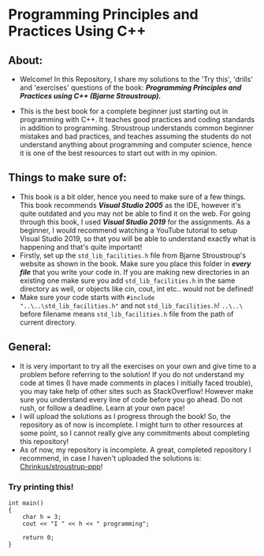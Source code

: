 # Programming Principles and Practices Using C++ 
## About:
- Welcome! In this Repository, I share my solutions to the 'Try this', 'drills' and 'exercises' questions of the book: ***Programming Principles and Practices using C++ (Bjarne Stroustroup).***

- This is the best book for a complete beginner just starting out in programming with C++. It teaches good practices and coding standards in addition to programming. Stroustroup understands common beginner mistakes and bad practices, and teaches assuming the students do not understand anything about programming and computer science, hence it is one of the best resources to start out with in my opinion.

## Things to make sure of:
- This book is a bit older, hence you need to make sure of a few things. This book recommends ***Visual Studio 2005*** as the IDE, however it's quite outdated and you may not be able to find it on the web. For going through this book, I used ***Visual Studio 2019*** for the assignments. As a beginner, I would recommend watching a YouTube tutorial to setup Visual Studio 2019, so that you will be able to understand exactly what is happening and that's quite important!
- Firstly, set up the `std_lib_facilities.h` file from Bjarne Stroustroup's website as shown in the book. Make sure you place this folder in ***every file*** that you write your code in. If you are making new directories in an existing one make sure you add `std_lib_facilities.h` in the same directory as well, or objects like cin, cout, int etc.. would not be defined!
- Make sure your code starts with `#include "..\..\std_lib_facilities.h"` and not `std_lib_facilities.h`! `..\..\` before filename means `std_lib_facilities.h` file from the path of current directory. 

## General:
- It is very important to try all the exercises on your own and give time to a problem before referring to the solution! If you do not understand my code at times (I have made comments in places I initially faced trouble), you may take help of other sites such as StackOverflow! However make sure you understand every line of code before you go ahead. Do not rush, or follow a deadline. Learn at your own pace!
- I will upload the solutions as I progress through the book! So, the repository as of now is incomplete. I might turn to other resources at some point, so I cannot really give any commitments about completing this repository!
- As of now, my repository is incomplete. A great, completed repository I recommend, in case I haven't uploaded the solutions is: [Chrinkus/stroustrup-ppp](https://github.com/Chrinkus/stroustrup-ppp)!

### Try printing this!
```
int main()
{
	char h = 3;
	cout << "I " << h << " programming";

	return 0;
}

```
